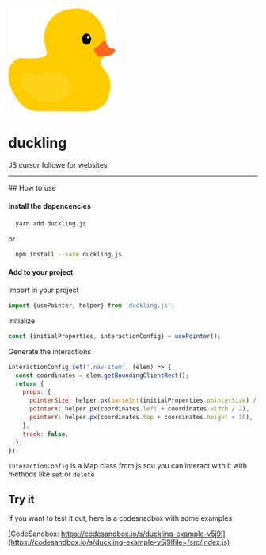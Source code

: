 ![Duckling](./docs/static/img/duckling.png)

# duckling
JS cursor followe for websites

---

## How to use

#### Install the depencencies

```bash
  yarn add duckling.js
```

or 

```bash
  npm install --save duckling.js
```

#### Add to your project

Import in your project
```javascript
import {usePointer, helper} from 'duckling.js';
```

Initialize
```javascript
const {initialProperties, interactionConfig} = usePointer();
```

Generate the interactions
```javascript
interactionConfig.set('.nav-item', (elem) => {
  const coordinates = elem.getBoundingClientRect();
  return {
    props: {
      pointerSize: helper.px(parseInt(initialProperties.pointerSize) / 2),
      pointerX: helper.px(coordinates.left + coordinates.width / 2),
      pointerY: helper.px(coordinates.top + coordinates.height + 10),
    },
    track: false,
  };
});
```

`interactionConfig` is a Map class from js sou you can interact with it with methods like `set` or `delete`

## Try it

If you want to test it out, here is a codesnadbox with some examples

[CodeSandbox: https://codesandbox.io/s/duckling-example-v5j9l](https://codesandbox.io/s/duckling-example-v5j9lfile=/src/index.js)
